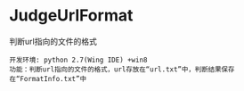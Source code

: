 # JudgeUrlFormat
判断url指向的文件的格式

    开发环境: python 2.7(Wing IDE) +win8
    功能：判断url指向的文件的格式，url存放在“url.txt”中，判断结果保存在“FormatInfo.txt”中

